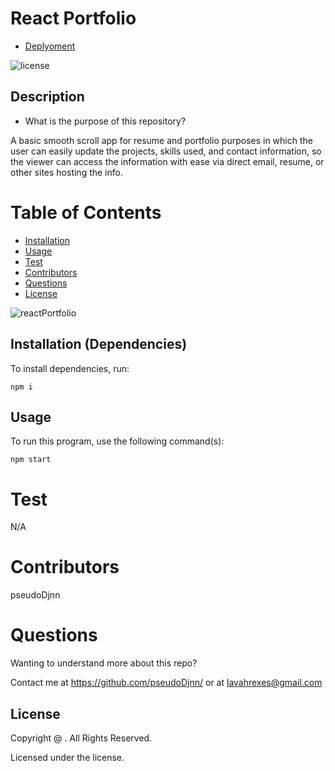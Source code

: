 # React Portfolio

- [Deplyoment](https://pseudodjnn.github.io/react-portfolio/)

![license](https://img.shields.io/badge/license--yellowgreen.svg)

## Description

- What is the purpose of this repository?<br/>

A basic smooth scroll app for resume and portfolio purposes in which the user can easily update the projects, skills used, and contact information, so the viewer can access the information with ease via direct email, resume, or other sites hosting the info.

# Table of Contents

- [Installation](#installation)
- [Usage](#usage)
- [Test](#test)
- [Contributors](#contributors)
- [Questions](#questions)
- [License](#license)

![reactPortfolio](https://user-images.githubusercontent.com/105378214/204615906-788a7f5f-8e62-4ece-90a3-1878b1acab34.png)


  ## Installation (Dependencies)

  To install dependencies, run:

  ```
  npm i
  ```

  ## Usage

  To run this program, use the following command(s):

  ```
  npm start
  ```

  # Test

  N/A

  # Contributors

  pseudoDjnn

  # Questions

  Wanting to understand more about this repo?

  Contact me at https://github.com/pseudoDjnn/ or at lavahrexes@gmail.com

  ## License

  Copyright @ . All Rights Reserved.

  Licensed under the license.
